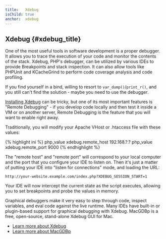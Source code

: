 ```yaml
---
title:   Xdebug
isChild: true
anchor:  xdebug
---
```


## Xdebug {#xdebug_title}

One of the most useful tools in software development is a proper debugger. It allows you to trace the execution of your
code and monitor the contents of the stack. Xdebug, PHP's debugger, can be utilized by various IDEs to provide
Breakpoints and stack inspection. It can also allow tools like PHPUnit and KCacheGrind to perform code coverage
analysis and code profiling.

If you find yourself in a bind, willing to resort to `var_dump()`/`print_r()`, and you still can't find the solution -
maybe you need to use the debugger.

[Installing Xdebug][xdebug-install] can be tricky, but one of its most important features is "Remote Debugging" - if
you develop code locally and then test it inside a VM or on another server, Remote Debugging is the feature that you
will want to enable right away.

Traditionally, you will modify your Apache VHost or .htaccess file with these values:

{% highlight ini %}
php_value xdebug.remote_host 192.168.?.?
php_value xdebug.remote_port 9000
{% endhighlight %}

The "remote host" and "remote port" will correspond to your local computer and the port that you configure your IDE to
listen on. Then it's just a matter of putting your IDE into "listen for connections" mode, and loading the URL:

    http://your-website.example.com/index.php?XDEBUG_SESSION_START=1

Your IDE will now intercept the current state as the script executes, allowing you to set breakpoints and probe the
values in memory.

Graphical debuggers make it very easy to step through code, inspect variables, and eval code against the live runtime.
Many IDEs have built-in or plugin-based support for graphical debugging with Xdebug. MacGDBp is a free, open-source,
stand-alone Xdebug GUI for Mac.

 * [Learn more about Xdebug][xdebug-docs]
 * [Learn more about MacGDBp][macgdbp-install]


[xdebug-install]: https://xdebug.org/docs/install
[xdebug-docs]: https://xdebug.org/docs/
[macgdbp-install]: https://www.bluestatic.org/software/macgdbp/
